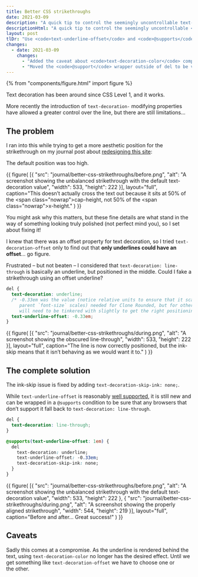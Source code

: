 ```yaml
---
title: Better CSS strikethroughs
date: 2021-03-09
description: "A quick tip to control the seemingly uncontrollable text-decoration: line-through."
descriptionHtml: "A quick tip to control the seemingly uncontrollable <code><span class=\"nowrap\">text-decoration</span>: <span class=\"nowrap\">line-through</span></code>."
layout: post
tlDr: "Use <code>text-underline-offset</code> and <code>@supports</code> to progressively enhance finer control over your strikethroughs – <a href=\"#the-complete-solution\">see the code</a>."
changes:
  - date: 2021-03-09
    changes:
      - "Added the caveat about <code>text-decoration-color</code> compromise; thanks to <a href=\"https://twitter.com/dannievinther/status/1369314893908836353\">@dannievinther</a>."
      - "Moved the <code>@support</code> wrapper outside of del to be valid CSS rather than Scss; thanks to <a href=\"https://twitter.com/PaulJMorel/status/1369323083149025280\">@PaulJMorel</a>."
---
```


{% from "components/figure.html" import figure %}

Text decoration has been around since CSS Level 1, and it works.

More recently the introduction of `text-decoration-` modifying properties have allowed a greater control over the line, but there are still limitations…

## The problem

I ran into this while trying to get a more aesthetic position for the strikethrough on my journal post about [redesigning this site](/journal/2020/a-fresh-lick-of-paint/#next-steps):

The default position was too high.

{{ figure(
  [{
    "src": "journal/better-css-strikethroughs/before.png",
    "alt": "A screenshot showing the unbalanced strikethrough with the default text-decoration value",
    "width": 533,
    "height": 222
  }],
  layout="full",
  caption="This doesn’t actually cross the text out because it sits at 50% of the <span class=\"nowrap\">cap-height</span>, not 50% of the <span class=\"nowrap\">x-height</span>."
) }}

You might ask why this matters, but these fine details are what stand in the way of something looking truly polished (not perfect mind you), so I set about fixing it!

I knew that there was an offset property for text decoration, so I tried <span class=nowrap><code>text-decoration-offset</code></span> only to find out that **only underlines could have an offset**… go figure.

Frustrated – but not beaten – I considered that `text-decoration: line-through` is basically an underline, but positioned in the middle. Could I fake a strikethrough using an offset underline?

```css
del {
  text-decoration: underline;
  /* -0.33em was the value (notice relative units to ensure that it scales as the
     parent `font-size` scales) needed for Clone Rounded, but for other webfonts this
     will need to be tinkered with slightly to get the right positioning. */
  text-underline-offset: -0.33em;
}
```

{{ figure(
  [{
    "src": "journal/better-css-strikethroughs/during.png",
    "alt": "A screenshot showing the obscured line-through",
    "width": 533,
    "height": 222
  }],
  layout="full",
  caption="The line is now correctly positioned, but the ink-skip means that it isn’t behaving as we would want it to."
) }}

## The complete solution

The ink-skip issue is fixed by adding `text-decoration-skip-ink: none;`.

While `text-underline-offset` is reasonably [well supported](https://developer.mozilla.org/en-US/docs/Web/CSS/text-underline-offset#browser_compatibility), it is still new and can be wrapped in a `@supports` condition to be sure that any browsers that don’t support it fall back to `text-decoration: line-through`.

```css
del {
  text-decoration: line-through;
}

@supports(text-underline-offset: 1em) {
  del
    text-decoration: underline;
    text-underline-offset: -0.33em;
    text-decoration-skip-ink: none;
  }
}
```

{{ figure(
  [{
    "src": "journal/better-css-strikethroughs/before.png",
    "alt": "A screenshot showing the unbalanced strikethrough with the default text-decoration value",
    "width": 533,
    "height": 222
  },
  {
    "src": "journal/better-css-strikethroughs/during.png",
    "alt": "A screenshot showing the properly aligned strikethrough",
    "width": 544,
    "height": 219
  }],
  layout="full",
  caption="Before and after… Great success!"
) }}

## Caveats

Sadly this comes at a compromise. As the underline is rendered behind the text, using `text-decoration-color` no longer has the desired effect. Until we get something like `text-decoration-offset` we have to choose one or the other.
